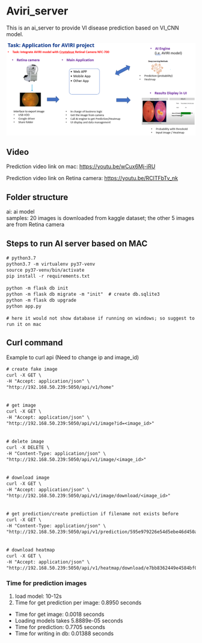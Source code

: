 # Aviri_server
This is an ai_server to provide VI disease prediction based on VI_CNN model.

![](workflow.png)

## Video
Prediction video link on mac: https://youtu.be/wCux6Mj-iRU

Prediction video link on Retina camera: https://youtu.be/RCITFbTv_nk

## Folder structure
ai: ai model <br>
samples: 20 images is downloaded from kaggle dataset; the other 5 images are from Retina camera


## Steps to run AI server based on MAC
```
# python3.7 
python3.7 -m virtualenv py37-venv
source py37-venv/bin/activate
pip install -r requirements.txt

python -m flask db init 
python -m flask db migrate -m "init"  # create db.sqlite3
python -m flask db upgrade
python app.py  

# here it would not show database if running on windows; so suggest to run it on mac
```

## Curl command 
Example to curl api (Need to change ip and image_id)
```
# create fake image 
curl -X GET \
-H "Accept: application/json" \
"http://192.168.50.239:5050/api/v1/home"  


# get image 
curl -X GET \
-H "Accept: application/json" \
"http://192.168.50.239:5050/api/v1/image?id=<image_id>"


# delete image 
curl -X DELETE \
-H "Content-Type: application/json" \
"http://192.168.50.239:5050/api/v1/image/<image_id>"


# download image 
curl -X GET \
-H "Accept: application/json" \
"http://192.168.50.239:5050/api/v1/image/download/<image_id>"


# get prediction/create prediction if filename not exists before
curl -X GET \
-H "Content-Type: application/json" \
"http://192.168.50.239:5050/api/v1/prediction/595e979226e54d5ebe46d450ad10596b/VI_CNN"


# download heatmap
curl -X GET \
-H "Accept: application/json" \
"http://192.168.50.239:5050/api/v1/heatmap/download/e7bb8362449e4584bf0231476f7ef2d5"
```


### Time for prediction images

1) load model: 10-12s
2) Time for get prediction per image:  0.8950 seconds <br>
  - Time for get image:  0.0018 seconds <br>
  - Loading models takes 5.8889e-05 seconds <br>
  - Time for prediction: 0.7705 seconds <br>
  - Time for writing in db:  0.01388 seconds <br>

